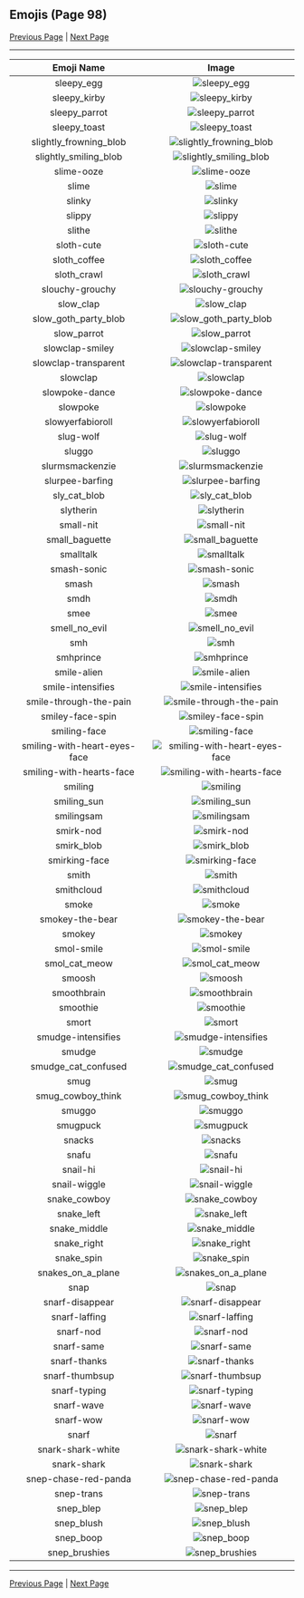 
## Emojis (Page 98)

[Previous Page](/docs/hc/page-s-0097.md)
  | [Next Page](/docs/hc/page-s-0099.md)

<hr />

|Emoji Name|Image|
| :-: | :-: |
|sleepy_egg| ![sleepy_egg](/emojis/hc/sleepy_egg.gif)|
|sleepy_kirby| ![sleepy_kirby](/emojis/hc/sleepy_kirby.gif)|
|sleepy_parrot| ![sleepy_parrot](/emojis/hc/sleepy_parrot.gif)|
|sleepy_toast| ![sleepy_toast](/emojis/hc/sleepy_toast.png)|
|slightly_frowning_blob| ![slightly_frowning_blob](/emojis/hc/slightly_frowning_blob.png)|
|slightly_smiling_blob| ![slightly_smiling_blob](/emojis/hc/slightly_smiling_blob.png)|
|slime-ooze| ![slime-ooze](/emojis/hc/slime-ooze.gif)|
|slime| ![slime](/emojis/hc/slime.png)|
|slinky| ![slinky](/emojis/hc/slinky.gif)|
|slippy| ![slippy](/emojis/hc/slippy.gif)|
|slithe| ![slithe](/emojis/hc/slithe.png)|
|sloth-cute| ![sloth-cute](/emojis/hc/sloth-cute.jpg)|
|sloth_coffee| ![sloth_coffee](/emojis/hc/sloth_coffee.png)|
|sloth_crawl| ![sloth_crawl](/emojis/hc/sloth_crawl.gif)|
|slouchy-grouchy| ![slouchy-grouchy](/emojis/hc/slouchy-grouchy.png)|
|slow_clap| ![slow_clap](/emojis/hc/slow_clap.gif)|
|slow_goth_party_blob| ![slow_goth_party_blob](/emojis/hc/slow_goth_party_blob.gif)|
|slow_parrot| ![slow_parrot](/emojis/hc/slow_parrot.gif)|
|slowclap-smiley| ![slowclap-smiley](/emojis/hc/slowclap-smiley.gif)|
|slowclap-transparent| ![slowclap-transparent](/emojis/hc/slowclap-transparent.gif)|
|slowclap| ![slowclap](/emojis/hc/slowclap.gif)|
|slowpoke-dance| ![slowpoke-dance](/emojis/hc/slowpoke-dance.gif)|
|slowpoke| ![slowpoke](/emojis/hc/slowpoke.jpg)|
|slowyerfabioroll| ![slowyerfabioroll](/emojis/hc/slowyerfabioroll.gif)|
|slug-wolf| ![slug-wolf](/emojis/hc/slug-wolf.png)|
|sluggo| ![sluggo](/emojis/hc/sluggo.png)|
|slurmsmackenzie| ![slurmsmackenzie](/emojis/hc/slurmsmackenzie.png)|
|slurpee-barfing| ![slurpee-barfing](/emojis/hc/slurpee-barfing.png)|
|sly_cat_blob| ![sly_cat_blob](/emojis/hc/sly_cat_blob.png)|
|slytherin| ![slytherin](/emojis/hc/slytherin.png)|
|small-nit| ![small-nit](/emojis/hc/small-nit.png)|
|small_baguette| ![small_baguette](/emojis/hc/small_baguette.png)|
|smalltalk| ![smalltalk](/emojis/hc/smalltalk.jpg)|
|smash-sonic| ![smash-sonic](/emojis/hc/smash-sonic.png)|
|smash| ![smash](/emojis/hc/smash.png)|
|smdh| ![smdh](/emojis/hc/smdh.gif)|
|smee| ![smee](/emojis/hc/smee.jpg)|
|smell_no_evil| ![smell_no_evil](/emojis/hc/smell_no_evil.png)|
|smh| ![smh](/emojis/hc/smh.gif)|
|smhprince| ![smhprince](/emojis/hc/smhprince.gif)|
|smile-alien| ![smile-alien](/emojis/hc/smile-alien.png)|
|smile-intensifies| ![smile-intensifies](/emojis/hc/smile-intensifies.gif)|
|smile-through-the-pain| ![smile-through-the-pain](/emojis/hc/smile-through-the-pain.png)|
|smiley-face-spin| ![smiley-face-spin](/emojis/hc/smiley-face-spin.gif)|
|smiling-face| ![smiling-face](/emojis/hc/smiling-face.gif)|
|smiling-with-heart-eyes-face| ![smiling-with-heart-eyes-face](/emojis/hc/smiling-with-heart-eyes-face.gif)|
|smiling-with-hearts-face| ![smiling-with-hearts-face](/emojis/hc/smiling-with-hearts-face.gif)|
|smiling| ![smiling](/emojis/hc/smiling.png)|
|smiling_sun| ![smiling_sun](/emojis/hc/smiling_sun.gif)|
|smilingsam| ![smilingsam](/emojis/hc/smilingsam.png)|
|smirk-nod| ![smirk-nod](/emojis/hc/smirk-nod.gif)|
|smirk_blob| ![smirk_blob](/emojis/hc/smirk_blob.png)|
|smirking-face| ![smirking-face](/emojis/hc/smirking-face.gif)|
|smith| ![smith](/emojis/hc/smith.gif)|
|smithcloud| ![smithcloud](/emojis/hc/smithcloud.gif)|
|smoke| ![smoke](/emojis/hc/smoke.gif)|
|smokey-the-bear| ![smokey-the-bear](/emojis/hc/smokey-the-bear.png)|
|smokey| ![smokey](/emojis/hc/smokey.png)|
|smol-smile| ![smol-smile](/emojis/hc/smol-smile.png)|
|smol_cat_meow| ![smol_cat_meow](/emojis/hc/smol_cat_meow.gif)|
|smoosh| ![smoosh](/emojis/hc/smoosh.gif)|
|smoothbrain| ![smoothbrain](/emojis/hc/smoothbrain.png)|
|smoothie| ![smoothie](/emojis/hc/smoothie.png)|
|smort| ![smort](/emojis/hc/smort.jpg)|
|smudge-intensifies| ![smudge-intensifies](/emojis/hc/smudge-intensifies.gif)|
|smudge| ![smudge](/emojis/hc/smudge.png)|
|smudge_cat_confused| ![smudge_cat_confused](/emojis/hc/smudge_cat_confused.png)|
|smug| ![smug](/emojis/hc/smug.gif)|
|smug_cowboy_think| ![smug_cowboy_think](/emojis/hc/smug_cowboy_think.png)|
|smuggo| ![smuggo](/emojis/hc/smuggo.gif)|
|smugpuck| ![smugpuck](/emojis/hc/smugpuck.png)|
|snacks| ![snacks](/emojis/hc/snacks.png)|
|snafu| ![snafu](/emojis/hc/snafu.png)|
|snail-hi| ![snail-hi](/emojis/hc/snail-hi.png)|
|snail-wiggle| ![snail-wiggle](/emojis/hc/snail-wiggle.gif)|
|snake_cowboy| ![snake_cowboy](/emojis/hc/snake_cowboy.png)|
|snake_left| ![snake_left](/emojis/hc/snake_left.png)|
|snake_middle| ![snake_middle](/emojis/hc/snake_middle.png)|
|snake_right| ![snake_right](/emojis/hc/snake_right.png)|
|snake_spin| ![snake_spin](/emojis/hc/snake_spin.gif)|
|snakes_on_a_plane| ![snakes_on_a_plane](/emojis/hc/snakes_on_a_plane.png)|
|snap| ![snap](/emojis/hc/snap.gif)|
|snarf-disappear| ![snarf-disappear](/emojis/hc/snarf-disappear.png)|
|snarf-laffing| ![snarf-laffing](/emojis/hc/snarf-laffing.png)|
|snarf-nod| ![snarf-nod](/emojis/hc/snarf-nod.png)|
|snarf-same| ![snarf-same](/emojis/hc/snarf-same.png)|
|snarf-thanks| ![snarf-thanks](/emojis/hc/snarf-thanks.png)|
|snarf-thumbsup| ![snarf-thumbsup](/emojis/hc/snarf-thumbsup.png)|
|snarf-typing| ![snarf-typing](/emojis/hc/snarf-typing.png)|
|snarf-wave| ![snarf-wave](/emojis/hc/snarf-wave.png)|
|snarf-wow| ![snarf-wow](/emojis/hc/snarf-wow.png)|
|snarf| ![snarf](/emojis/hc/snarf.png)|
|snark-shark-white| ![snark-shark-white](/emojis/hc/snark-shark-white.gif)|
|snark-shark| ![snark-shark](/emojis/hc/snark-shark.gif)|
|snep-chase-red-panda| ![snep-chase-red-panda](/emojis/hc/snep-chase-red-panda.png)|
|snep-trans| ![snep-trans](/emojis/hc/snep-trans.png)|
|snep_blep| ![snep_blep](/emojis/hc/snep_blep.png)|
|snep_blush| ![snep_blush](/emojis/hc/snep_blush.png)|
|snep_boop| ![snep_boop](/emojis/hc/snep_boop.png)|
|snep_brushies| ![snep_brushies](/emojis/hc/snep_brushies.png)|

<hr/>

[Previous Page](/docs/hc/page-s-0097.md)
  | [Next Page](/docs/hc/page-s-0099.md)